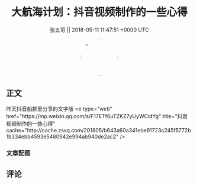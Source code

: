 <h1 align="center">大航海计划：抖音视频制作的一些心得</h1>




<p align="center">
    <a>张五哥 || 2018-05-11 11:47:51 &#43;0000 UTC</a>
</p>

<div align="center">
    <img src="https://images.zsxq.com/FgG0X9EnxRQVlX6M5uH1Ftrc3KNv?e=1590940799&amp;token=kIxbL07-8jAj8w1n4s9zv64FuZZNEATmlU_Vm6zD:W5htuLUMsu-oyJkDnSBmlG6Sdd0=" width="100" height="100" style="border:1px solid;border-radius:50%; color:#ffffff"/>
</div>




## 正文

<div>
昨天抖音船群里分享的文字版
&lt;e type=&#34;web&#34; href=&#34;https://mp.weixin.qq.com/s/F17ETf6uTZKZ7yUyWCidYg&#34; title=&#34;抖音视频制作的一些心得&#34; cache=&#34;http://cache.zsxq.com/201805/b643a60a341ebe91723c245f5772b1b334ebb4593e5480942e994ab940de2ac2&#34; /&gt;
</div>

### 文章配图

<div class="image" align="center">

</div>


## 评论

<div align="left">
<div>

</div>
</div>